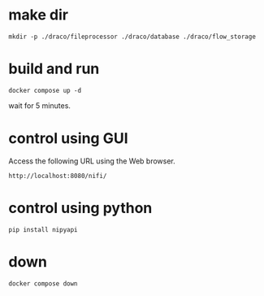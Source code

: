 # make dir
```
mkdir -p ./draco/fileprocessor ./draco/database ./draco/flow_storage
```

# build and run
```
docker compose up -d
```
wait for 5 minutes.

# control using GUI
Access the following URL using the Web browser.
```
http://localhost:8080/nifi/
```

# control using python
```
pip install nipyapi
```

# down
```
docker compose down
```
